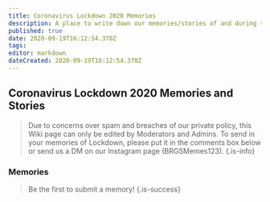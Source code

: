 ```yaml
---
title: Coronavirus Lockdown 2020 Memories
description: A place to write down our memories/stories of and during the Lockdown.
published: true
date: 2020-09-19T16:12:54.370Z
tags: 
editor: markdown
dateCreated: 2020-09-19T16:12:54.370Z
---
```


## Coronavirus Lockdown 2020 Memories and Stories
> Due to concerns over spam and breaches of our private policy, this Wiki page can only be edited by Moderators and Admins. To send in your memories of Lockdown, please put it in the comments box below or send us a DM on our Instagram page (BRGSMemes123).
{.is-info}

### Memories
> Be the first to submit a memory!
{.is-success}
